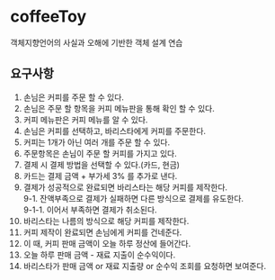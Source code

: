 # coffeeToy
객체지향언어의 사실과 오해에 기반한 객체 설계 연습


## 요구사항

1. 손님은 커피를 주문 할 수 있다.
2. 손님은 주문 할 항목을 커피 메뉴판을 통해 확인 할 수 있다.
3. 커피 메뉴판은 커피 메뉴를 알 수 있다.
4. 손님은 커피를 선택하고, 바리스타에게 커피를 주문한다.
5. 커피는 1개가 아닌 여러 개를 주문 할 수 있다.
6. 주문항목은 손님이 주문 할 커피를 가지고 있다.
7. 결제 시 결제 방법을 선택할 수 있다.(카드, 현금)
8. 카드는 결제 금액 + 부가세 3% 를 추가로 낸다.
9. 결제가 성공적으로 완료되면 바리스타는 해당 커피를 제작한다.   
9-1. 잔액부족으로 결제가 실패하면 다른 방식으로 결제를 유도한다.   
 9-1-1. 이어서 부족하면 결제가 취소된다.
10. 바리스타는 나름의 방식으로 해당 커피를 제작한다.
11. 커피 제작이 완료되면 손님에게 커피를 건네준다.
12. 이 때, 커피 판매 금액이 오늘 하루 정산에 들어간다.
13. 오늘 하루 판매 금액 - 재료 지출이 순수익이다.
14. 바리스타가 판매 금액 or 재료 지출량 or 순수익 조회를 요청하면 보여준다.
